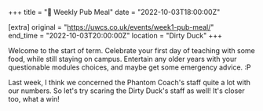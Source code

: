 +++
title = "🍔 Weekly Pub Meal"
date = "2022-10-03T18:00:00Z"

[extra]
original = "https://uwcs.co.uk/events/week1-pub-meal/"    
end_time = "2022-10-03T20:00:00Z"
location = "Dirty Duck"
+++

Welcome to the start of term. Celebrate your first day of teaching with some food, while still staying on campus. Entertain any older years with your questionable modules choices, and maybe get some emergency advice. :P

  
Last week, I think we concerned the Phantom Coach's staff quite a lot with our numbers. So let's try scaring the Dirty Duck's staff as well\! It's closer too, what a win\!

